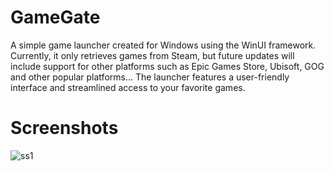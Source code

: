 # GameGate
A simple game launcher created for Windows using the WinUI framework. Currently, it only retrieves games from Steam, but future updates will include support for other platforms such as Epic Games Store, Ubisoft, GOG and other popular platforms... The launcher features a user-friendly interface and streamlined access to your favorite games.

# Screenshots
![ss1](https://github.com/user-attachments/assets/1619e9c6-cb8e-414d-98bc-e7bfdb1d5511)

